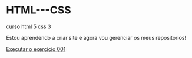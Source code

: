 # HTML---CSS
curso html 5 css 3


Estou aprendendo a criar site e agora vou gerenciar os meus repositorios!

<a href=" https://gabrieltetar-cloud.github.io/HTML----CSS/EXERCICIOS/ex001/index.html">Executar o exercicio 001 </a>

